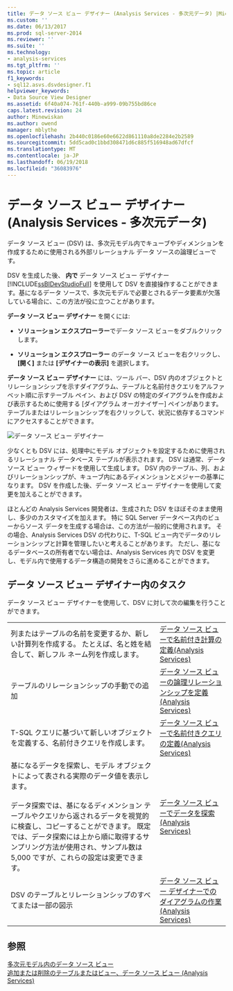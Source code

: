 ```yaml
---
title: データ ソース ビュー デザイナー (Analysis Services - 多次元データ) |Microsoft ドキュメント
ms.custom: ''
ms.date: 06/13/2017
ms.prod: sql-server-2014
ms.reviewer: ''
ms.suite: ''
ms.technology:
- analysis-services
ms.tgt_pltfrm: ''
ms.topic: article
f1_keywords:
- sql12.asvs.dsvdesigner.f1
helpviewer_keywords:
- Data Source View Designer
ms.assetid: 6f40a074-761f-440b-a999-09b755bd86ce
caps.latest.revision: 24
author: Minewiskan
ms.author: owend
manager: mblythe
ms.openlocfilehash: 2b440c0186e60e6622d861110a8de2284e2b2589
ms.sourcegitcommit: 5dd5cad0c1bbd308471d6c885f516948ad67dfcf
ms.translationtype: MT
ms.contentlocale: ja-JP
ms.lasthandoff: 06/19/2018
ms.locfileid: "36083976"
---
```

# <a name="data-source-view-designer-analysis-services---multidimensional-data"></a>データ ソース ビュー デザイナー (Analysis Services - 多次元データ)
  データ ソース ビュー (DSV) は、多次元モデル内でキューブやディメンションを作成するために使用される外部リレーショナル データ ソースの論理ビューです。  
  
 DSV を生成した後、 **内で** データ ソース ビュー デザイナー [!INCLUDE[ssBIDevStudioFull](../includes/ssbidevstudiofull-md.md)] を使用して DSV を直接操作することができます。基になるデータ ソースで、多次元モデルで必要とされるデータ要素が欠落している場合に、この方法が役に立つことがあります。  
  
 **データ ソース ビュー デザイナー** を開くには:  
  
-   **ソリューション エクスプローラー**でデータ ソース ビューをダブルクリックします。  
  
-   **ソリューション エクスプローラー** のデータ ソース ビューを右クリックし、 **[開く]** または **[デザイナーの表示]** を選択します。  
  
 **データ ソース ビュー デザイナー** には、ツール バー、DSV 内のオブジェクトとリレーションシップを示すダイアグラム、テーブルと名前付きクエリをアルファベット順に示すテーブル ペイン、および DSV の特定のダイアグラムを作成および表示するために使用する [ダイアグラム オーガナイザー] ペインがあります。 テーブルまたはリレーションシップを右クリックして、状況に依存するコマンドにアクセスすることができます。  
  
 ![データ ソース ビュー デザイナー](media/ssas-dsvdesigner.PNG "データ ソース ビュー デザイナー")  
  
 少なくとも DSV には、処理中にモデル オブジェクトを設定するために使用されるリレーショナル データベース テーブルが表示されます。 DSV は通常、データ ソース ビュー ウィザードを使用して生成します。 DSV 内のテーブル、列、およびリレーションシップが、キューブ内にあるディメンションとメジャーの基準になります。 DSV を作成した後、データ ソース ビュー デザイナーを使用して変更を加えることができます。  
  
 ほとんどの Analysis Services 開発者は、生成された DSV をほぼそのまま使用し、多少のカスタマイズを加えます。 特に SQL Server データベース内のビューからソース データを生成する場合は、この方法が一般的に使用されます。 その場合、Analysis Services DSV の代わりに、T-SQL ビュー内でデータのリレーションシップと計算を管理したいと考えることがあります。 ただし、基になるデータベースの所有者でない場合は、Analysis Services 内で DSV を変更し、モデル内で使用するデータ構造の開発をさらに進めることができます。  
  
## <a name="tasks-in-data-source-view-designer"></a>データ ソース ビュー デザイナー内のタスク  
 データ ソース ビュー デザイナーを使用して、DSV に対して次の編集を行うことができます。  
  
|||  
|-|-|  
|列またはテーブルの名前を変更するか、新しい計算列を作成する。 たとえば、名と姓を結合して、新しフル ネーム列を作成します。|[データ ソース ビューで名前付き計算の定義&#40;Analysis Services&#41;](multidimensional-models/define-named-calculations-in-a-data-source-view-analysis-services.md)|  
|テーブルのリレーションシップの手動での追加|[データ ソース ビューの論理リレーションシップを定義&#40;Analysis Services&#41;](multidimensional-models/define-logical-relationships-in-a-data-source-view-analysis-services.md)|  
|T-SQL クエリに基づいて新しいオブジェクトを定義する、名前付きクエリを作成します。|[データ ソース ビューで名前付きクエリの定義&#40;Analysis Services&#41;](multidimensional-models/define-named-queries-in-a-data-source-view-analysis-services.md)|  
|基になるデータを探索し、モデル オブジェクトによって表される実際のデータ値を表示します。<br /><br /> データ探索では、基になるディメンション テーブルやクエリから返されるデータを視覚的に検査し、コピーすることができます。 既定では、データ探索には上から順に取得するサンプリング方法が使用され、サンプル数は 5,000 ですが、これらの設定は変更できます。|[データ ソース ビューでデータを探索&#40;Analysis Services&#41;](multidimensional-models/explore-data-in-a-data-source-view-analysis-services.md)|  
|DSV のテーブルとリレーションシップのすべてまたは一部の図示|[データ ソース ビュー デザイナーでのダイアグラムの作業&#40;Analysis Services&#41;](multidimensional-models/work-with-diagrams-in-data-source-view-designer-analysis-services.md)|  
  
## <a name="see-also"></a>参照  
 [多次元モデル内のデータ ソース ビュー](multidimensional-models/data-source-views-in-multidimensional-models.md)   
 [追加または削除のテーブルまたはビュー、データ ソース ビュー &#40;Analysis Services&#41;](multidimensional-models/adding-or-removing-tables-or-views-in-a-data-source-view-analysis-services.md)  
  
  